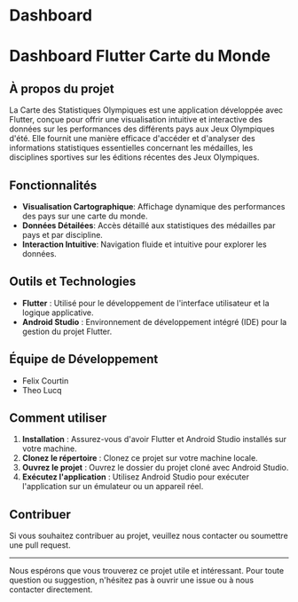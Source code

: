 # Dashboard

# Dashboard Flutter Carte du Monde

## À propos du projet

La Carte des Statistiques Olympiques est une application développée avec Flutter, conçue pour offrir une visualisation intuitive et interactive des données sur les performances des différents pays aux Jeux Olympiques d'été. Elle fournit une manière efficace d'accéder et d'analyser des informations statistiques essentielles concernant les médailles, les disciplines sportives sur les éditions récentes des Jeux Olympiques.


## Fonctionnalités

- **Visualisation Cartographique**: Affichage dynamique des performances des pays sur une carte du monde.
- **Données Détailées**: Accès détaillé aux statistiques des médailles par pays et par discipline.
- **Interaction Intuitive**: Navigation fluide et intuitive pour explorer les données.

## Outils et Technologies

- **Flutter** : Utilisé pour le développement de l'interface utilisateur et la logique applicative.
- **Android Studio** : Environnement de développement intégré (IDE) pour la gestion du projet Flutter.

## Équipe de Développement

- Felix Courtin
- Theo Lucq

## Comment utiliser

1. **Installation** : Assurez-vous d'avoir Flutter et Android Studio installés sur votre machine.
2. **Clonez le répertoire** : Clonez ce projet sur votre machine locale.
3. **Ouvrez le projet** : Ouvrez le dossier du projet cloné avec Android Studio.
4. **Exécutez l'application** : Utilisez Android Studio pour exécuter l'application sur un émulateur ou un appareil réel.

## Contribuer

Si vous souhaitez contribuer au projet, veuillez nous contacter ou soumettre une pull request.

---

Nous espérons que vous trouverez ce projet utile et intéressant. Pour toute question ou suggestion, n'hésitez pas à ouvrir une issue ou à nous contacter directement.



